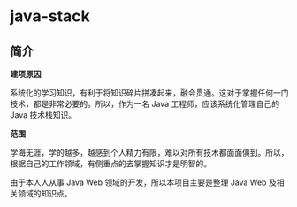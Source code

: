 # java-stack

## 简介

**建项原因**

系统化的学习知识，有利于将知识碎片拼凑起来，融会贯通。这对于掌握任何一门技术，都是非常必要的。所以，作为一名 Java 工程师，应该系统化管理自己的 Java 技术栈知识。

**范围**

学海无涯，学的越多，越感到个人精力有限，难以对所有技术都面面俱到。所以，根据自己的工作领域，有侧重点的去掌握知识才是明智的。

由于本人人从事 Java Web 领域的开发，所以本项目主要是整理 Java Web 及相关领域的知识点。
